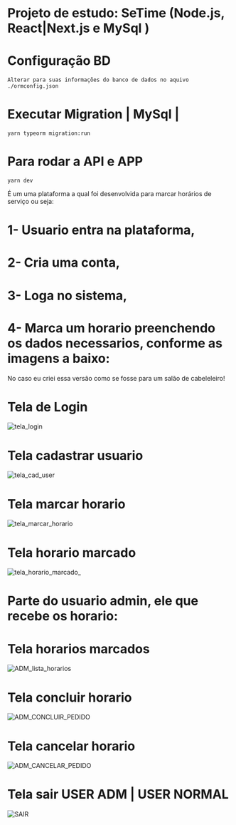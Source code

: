 # Projeto de estudo: SeTime (Node.js, React|Next.js e MySql )

# Configuração BD
`Alterar para suas informações do banco de dados no aquivo ./ormconfig.json`

# Executar Migration | MySql |
`yarn typeorm migration:run`

# Para rodar a API e APP
`yarn dev`
  
  É um uma plataforma a qual foi desenvolvida para marcar horários de serviço ou seja:
  #  1- Usuario entra na plataforma, 
  #  2- Cria uma conta, 
  #  3- Loga no sistema, 
  #  4- Marca um horario preenchendo os dados necessarios, conforme as imagens a baixo:
 
  No caso eu criei essa versão como se fosse para um salão de cabeleleiro!

# Tela de Login
![tela_login](https://user-images.githubusercontent.com/36746073/175696113-cd3f3c5d-1376-45f3-9aa9-6843a55c7381.png)

# Tela cadastrar usuario
![tela_cad_user](https://user-images.githubusercontent.com/36746073/175696164-59d42450-eb62-4367-bf9a-8a0bc53832e4.png)

# Tela marcar horario
![tela_marcar_horario](https://user-images.githubusercontent.com/36746073/175696182-8970acca-c802-42bf-9938-a81e062e9c4b.png)

# Tela horario marcado
![tela_horario_marcado_](https://user-images.githubusercontent.com/36746073/175696208-3d987778-6c99-4987-b62b-5210e42310d7.png)

# Parte do usuario admin, ele que recebe os horario:

# Tela horarios marcados
![ADM_lista_horarios](https://user-images.githubusercontent.com/36746073/175696357-8622568e-d36d-4667-8908-7629f2df96a0.png)

# Tela concluir horario
![ADM_CONCLUIR_PEDIDO](https://user-images.githubusercontent.com/36746073/175696368-37092aaf-4a1b-4ba3-bff2-2e0d35d9ae17.png)

# Tela cancelar horario
![ADM_CANCELAR_PEDIDO](https://user-images.githubusercontent.com/36746073/175696371-445c216d-229e-4aa3-a613-da7104d18c2f.png)

# Tela sair USER ADM | USER NORMAL
![SAIR](https://user-images.githubusercontent.com/36746073/175696380-da0ff985-d08c-47a7-9f68-e3e5620d4b26.png)
